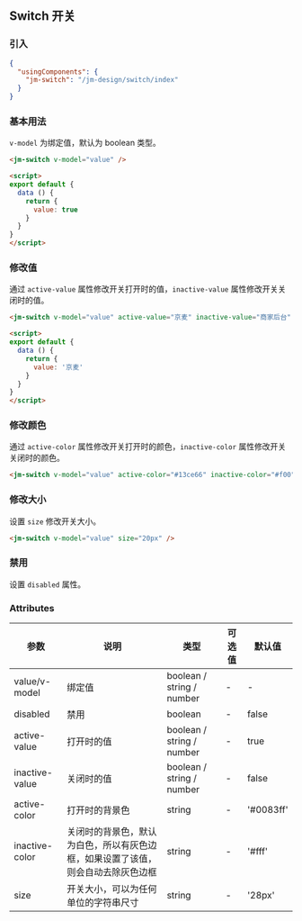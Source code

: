## Switch 开关

### 引入

```json
{
  "usingComponents": {
    "jm-switch": "/jm-design/switch/index"
  }
}
```

### 基本用法

`v-model` 为绑定值，默认为 boolean 类型。

```html
<jm-switch v-model="value" />

<script>
export default {
  data () {
    return {
      value: true
    }
  }
}
</script>
```

### 修改值

通过 `active-value` 属性修改开关打开时的值，`inactive-value` 属性修改开关关闭时的值。

```html
<jm-switch v-model="value" active-value="京麦" inactive-value="商家后台" />

<script>
export default {
  data () {
    return {
      value: '京麦'
    }
  }
}
</script>
```

### 修改颜色

通过 `active-color` 属性修改开关打开时的颜色，`inactive-color` 属性修改开关关闭时的颜色。

```html
<jm-switch v-model="value" active-color="#13ce66" inactive-color="#f00" />
```

### 修改大小

设置 `size` 修改开关大小。

```html
<jm-switch v-model="value" size="20px" />
```

### 禁用

设置 `disabled` 属性。

### Attributes

| 参数      | 说明                                 | 类型      | 可选值       | 默认值   |
|---------- |------------------------------------ |---------- |------------- |-------- |
| value/v-model   |	绑定值 |	boolean / string / number | - |	-  |
| disabled | 禁用 | boolean | - | false |
| active-value | 打开时的值 | boolean / string / number | - | true |
| inactive-value | 关闭时的值 | boolean / string / number | - | false |
| active-color | 打开时的背景色 | string | - | '#0083ff' |
| inactive-color | 关闭时的背景色，默认为白色，所以有灰色边框，如果设置了该值，则会自动去除灰色边框 | string | - | '#fff' |
| size | 开关大小，可以为任何单位的字符串尺寸 | string | - | '28px' |